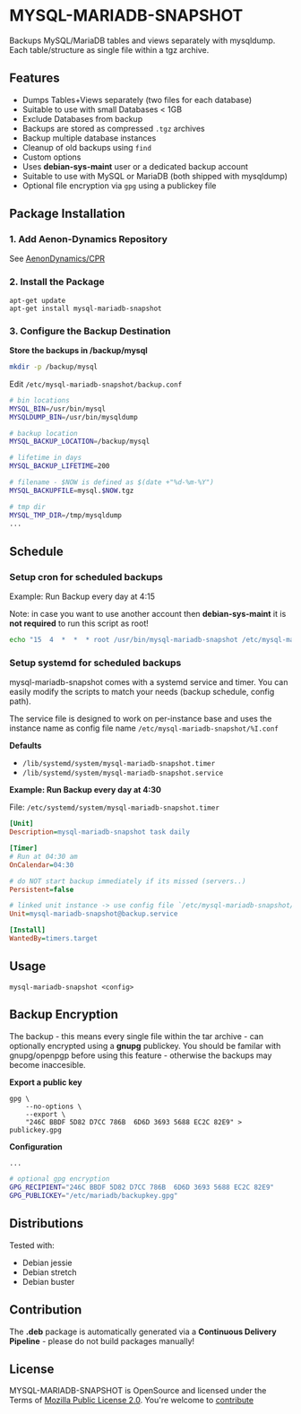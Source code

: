 MYSQL-MARIADB-SNAPSHOT
=============================

Backups MySQL/MariaDB tables and views separately with mysqldump. Each table/structure as single file within a tgz archive.

## Features ##

* Dumps Tables+Views separately (two files for each database)
* Suitable to use with small Databases < 1GB
* Exclude Databases from backup
* Backups are stored as compressed `.tgz` archives
* Backup multiple database instances
* Cleanup of old backups using `find`
* Custom options
* Uses **debian-sys-maint** user or a dedicated backup account
* Suitable to use with MySQL or MariaDB (both shipped with mysqldump)
* Optional file encryption via `gpg` using a publickey file

## Package Installation ##

### 1. Add Aenon-Dynamics Repository ###

See [AenonDynamics/CPR](https://github.com/AenonDynamics/CPR#debian-packages)

### 2. Install the Package ###

```
apt-get update
apt-get install mysql-mariadb-snapshot
```

### 3. Configure the Backup Destination ###

**Store the backups in /backup/mysql**

```bash
mkdir -p /backup/mysql
```

Edit `/etc/mysql-mariadb-snapshot/backup.conf`

```bash
# bin locations
MYSQL_BIN=/usr/bin/mysql
MYSQLDUMP_BIN=/usr/bin/mysqldump

# backup location
MYSQL_BACKUP_LOCATION=/backup/mysql

# lifetime in days
MYSQL_BACKUP_LIFETIME=200

# filename - $NOW is defined as $(date +"%d-%m-%Y")
MYSQL_BACKUPFILE=mysql.$NOW.tgz

# tmp dir
MYSQL_TMP_DIR=/tmp/mysqldump
...
```

## Schedule ##

### Setup cron for scheduled backups ###

Example: Run Backup every day at 4:15

Note: in case you want to use another account then **debian-sys-maint** it is **not required** to run this script as root!

```bash
echo "15  4  *  *  * root /usr/bin/mysql-mariadb-snapshot /etc/mysql-mariadb-snapshot/backup.conf" > /etc/cron.d/mysql-mariadb-snapshot
```

### Setup systemd for scheduled backups ###

mysql-mariadb-snapshot comes with a systemd service and timer. You can easily modify the scripts to match your needs (backup schedule, config path).

The service file is designed to work on per-instance base and uses the instance name as config file name `/etc/mysql-mariadb-snapshot/%I.conf`

**Defaults**

* `/lib/systemd/system/mysql-mariadb-snapshot.timer`
* `/lib/systemd/system/mysql-mariadb-snapshot.service`

**Example: Run Backup every day at 4:30**

File: `/etc/systemd/system/mysql-mariadb-snapshot.timer`

```ini
[Unit]
Description=mysql-mariadb-snapshot task daily

[Timer]
# Run at 04:30 am
OnCalendar=04:30

# do NOT start backup immediately if its missed (servers..)
Persistent=false

# linked unit instance -> use config file `/etc/mysql-mariadb-snapshot/backup.conf`
Unit=mysql-mariadb-snapshot@backup.service

[Install]
WantedBy=timers.target
```

## Usage ##

```
mysql-mariadb-snapshot <config>
```

## Backup Encryption ##

The backup - this means every single file within the tar archive - can optionally encrypted using a **gnupg** publickey. You should be familar with gnupg/openpgp before using this feature - otherwise the backups may become inaccesible. 

**Export a public key**

```
gpg \
    --no-options \
    --export \
    "246C BBDF 5D82 D7CC 786B  6D6D 3693 5688 EC2C 82E9" > publickey.gpg
```

**Configuration**

```bash
...

# optional gpg encryption
GPG_RECIPIENT="246C BBDF 5D82 D7CC 786B  6D6D 3693 5688 EC2C 82E9"
GPG_PUBLICKEY="/etc/mariadb/backupkey.gpg"
```

## Distributions ##

Tested with:

* Debian jessie
* Debian stretch
* Debian buster

## Contribution ##

The **.deb** package is automatically generated via a **Continuous Delivery Pipeline** - please do not build packages manually!

## License ##
MYSQL-MARIADB-SNAPSHOT is OpenSource and licensed under the Terms of [Mozilla Public License 2.0](https://opensource.org/licenses/MPL-2.0). You're welcome to [contribute](docs/CONTRIBUTING.md)